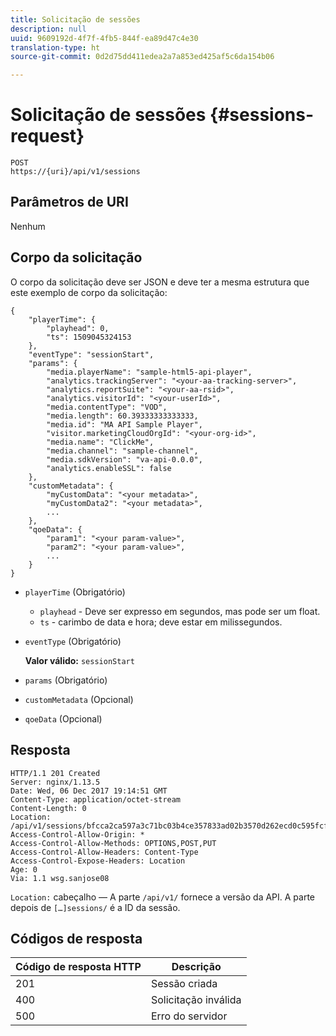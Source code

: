 ```yaml
---
title: Solicitação de sessões
description: null
uuid: 9609192d-4f7f-4fb5-844f-ea89d47c4e30
translation-type: ht
source-git-commit: 0d2d75dd411edea2a7a853ed425af5c6da154b06

---
```



# Solicitação de sessões {#sessions-request}

```
POST 
https://{uri}/api/v1/sessions
```

## Parâmetros de URI

Nenhum

## Corpo da solicitação

O corpo da solicitação deve ser JSON e deve ter a mesma estrutura que este exemplo de corpo da solicitação:

```
{ 
    "playerTime": { 
        "playhead": 0, 
        "ts": 1509045324153 
    }, 
    "eventType": "sessionStart", 
    "params": { 
        "media.playerName": "sample-html5-api-player", 
        "analytics.trackingServer": "<your-aa-tracking-server>", 
        "analytics.reportSuite": "<your-aa-rsid>", 
        "analytics.visitorId": "<your-userId>", 
        "media.contentType": "VOD", 
        "media.length": 60.39333333333333, 
        "media.id": "MA API Sample Player", 
        "visitor.marketingCloudOrgId": "<your-org-id>", 
        "media.name": "ClickMe", 
        "media.channel": "sample-channel", 
        "media.sdkVersion": "va-api-0.0.0", 
        "analytics.enableSSL": false 
    }, 
    "customMetadata": { 
        "myCustomData": "<your metadata>", 
        "myCustomData2": "<your metadata>", 
        ... 
    }, 
    "qoeData": { 
        "param1": "<your param-value>", 
        "param2": "<your param-value>", 
        ... 
    } 
}
```

* `playerTime` (Obrigatório)
   * `playhead` - Deve ser expresso em segundos, mas pode ser um float.
   * `ts` - carimbo de data e hora; deve estar em milissegundos.
* `eventType` (Obrigatório)

   **Valor válido:** `sessionStart`
* `params` (Obrigatório)
* `customMetadata` (Opcional)
* `qoeData` (Opcional)

## Resposta

```
HTTP/1.1 201 Created 
Server: nginx/1.13.5 
Date: Wed, 06 Dec 2017 19:14:51 GMT 
Content-Type: application/octet-stream 
Content-Length: 0 
Location: /api/v1/sessions/bfcca2ca597a3c71bc03b4ce357833ad02b3570d262ecd0c595fcf8f2ae4df58 
Access-Control-Allow-Origin: * 
Access-Control-Allow-Methods: OPTIONS,POST,PUT 
Access-Control-Allow-Headers: Content-Type 
Access-Control-Expose-Headers: Location 
Age: 0 
Via: 1.1 wsg.sanjose08
```

`Location:` cabeçalho — A parte `/api/v1/` fornece a versão da API. A parte depois de `[…]sessions/` é a ID da sessão.

## Códigos de resposta

| Código de resposta HTTP | Descrição |
|---|---|
| 201 | Sessão criada |
| 400 | Solicitação inválida |
| 500 | Erro do servidor |

